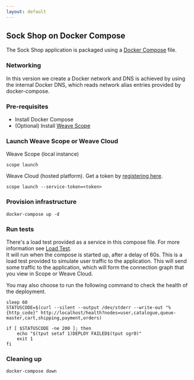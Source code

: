 ```yaml
---
layout: default
---
```


## Sock Shop on Docker Compose

The Sock Shop application is packaged using a [Docker Compose](https://docs.docker.com/compose/) file.

### Networking

In this version we create a Docker network and DNS is achieved by using the internal Docker DNS, which reads network alias entries provided by docker-compose.

### Pre-requisites

- Install Docker Compose
- (Optional) Install [Weave Scope](https://www.weave.works/install-weave-scope/)

### Launch Weave Scope or Weave Cloud

Weave Scope (local instance)

    scope launch

Weave Cloud (hosted platform). Get a token by [registering here](http://cloud.weave.works/).

    scope launch --service-token=<token>

### Provision infrastructure

<!-- deploy-test-start create-infrastructure -->

    docker-compose up -d 

<!-- deploy-test-end -->

### Run tests

There's a load test provided as a service in this compose file. For more information see [Load Test](#loadtest).  
It will run when the compose is started up, after a delay of 60s. This is a load test provided to simulate user traffic to the application.
This will send some traffic to the application, which will form the connection graph that you view in Scope or Weave Cloud. 

You may also choose to run the following command to check the health of the deployment.

<!-- deploy-test-start run-tests -->

    sleep 60
    STATUSCODE=$(curl --silent --output /dev/stderr --write-out "%{http_code}" http://localhost/health?nodes=user,catalogue,queue-master,cart,shipping,payment,orders)

    if [ $STATUSCODE -ne 200 ]; then
        echo "$(tput setaf 1)DEPLOY FAILED$(tput sgr0)"
        exit 1
    fi

<!-- deploy-test-end -->

### Cleaning up

<!-- deploy-test-start destroy-infrastructure -->

    docker-compose down
   
<!-- deploy-test-end -->

